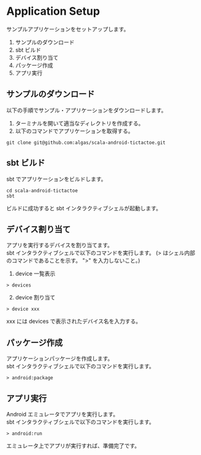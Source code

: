 # Application Setup

サンプルアプリケーションをセットアップします。

1. サンプルのダウンロード
2. sbt ビルド
3. デバイス割り当て
4. パッケージ作成
5. アプリ実行


## サンプルのダウンロード

以下の手順でサンプル・アプリケーションをダウンロードします。

1. ターミナルを開いて適当なディレクトリを作成する。
2. 以下のコマンドでアプリケーションを取得する。  
```
git clone git@github.com:algas/scala-android-tictactoe.git
```


## sbt ビルド

sbt でアプリケーションをビルドします。  
```
cd scala-android-tictactoe
sbt
```  
ビルドに成功すると sbt インタラクティブシェルが起動します。


## デバイス割り当て

アプリを実行するデバイスを割り当てます。  
sbt インタラクティブシェルで以下のコマンドを実行します。
(> はシェル内部のコマンドであることを示す。 ">" を入力しないこと。)

1. device 一覧表示  
```
> devices
```
2. device 割り当て  
```
> device xxx
```
xxx には devices で表示されたデバイス名を入力する。


## パッケージ作成

アプリケーションパッケージを作成します。  
sbt インタラクティブシェルで以下のコマンドを実行します。
```
> android:package
```


## アプリ実行

Android エミュレータでアプリを実行します。  
sbt インタラクティブシェルで以下のコマンドを実行します。
```
> android:run
```
エミュレータ上でアプリが実行すれば、準備完了です。

